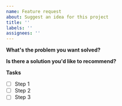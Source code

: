 ```yaml
---
name: Feature request
about: Suggest an idea for this project
title: ''
labels: ''
assignees: ''
---
```


**What's the problem you want solved?**

**Is there a solution you'd like to recommend?**

**Tasks**

- [ ] Step 1
- [ ] Step 2
- [ ] Step 3
